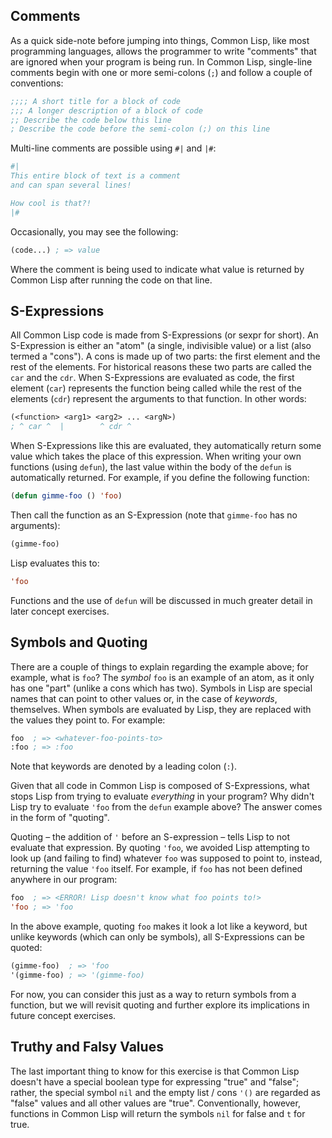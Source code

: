 ## Comments

As a quick side-note before jumping into things, Common Lisp, like most
programming languages, allows the programmer to write "comments" that are
ignored when your program is being run. In Common Lisp, single-line comments
begin with one or more semi-colons (`;`) and follow a couple of conventions:

```lisp
;;;; A short title for a block of code
;;; A longer description of a block of code
;; Describe the code below this line
; Describe the code before the semi-colon (;) on this line
```

Multi-line comments are possible using `#|` and `|#`:

```lisp
#|
This entire block of text is a comment
and can span several lines!

How cool is that?!
|#
```

Occasionally, you may see the following:

```lisp
(code...) ; => value
```

Where the comment is being used to indicate what value is returned by Common
Lisp after running the code on that line.

## S-Expressions

All Common Lisp code is made from S-Expressions (or sexpr for short). An
S-Expression is either an "atom" (a single, indivisible value) or a list (also
termed a "cons"). A cons is made up of two parts: the first element and the rest
of the elements. For historical reasons these two parts are called the `car` and
the `cdr`. When S-Expressions are evaluated as code, the first element (`car`)
represents the function being called while the rest of the elements (`cdr`)
represent the arguments to that function. In other words:

```lisp
(<function> <arg1> <arg2> ... <argN>)
; ^ car ^  |        ^ cdr ^
```

When S-Expressions like this are evaluated, they automatically return some value
which takes the place of this expression. When writing your own functions (using
`defun`), the last value within the body of the `defun` is automatically
returned. For example, if you define the following function:

```lisp
(defun gimme-foo () 'foo)
```

Then call the function as an S-Expression (note that `gimme-foo` has no
arguments):

```lisp
(gimme-foo)
```

Lisp evaluates this to:

```lisp
'foo
```

Functions and the use of `defun` will be discussed in much greater detail in
later concept exercises.

## Symbols and Quoting

There are a couple of things to explain regarding the example above; for
example, what is `foo`? The _symbol_ `foo` is an example of an atom, as it only
has one "part" (unlike a cons which has two). Symbols in Lisp are special names
that can point to other values or, in the case of _keywords_, themselves. When
symbols are evaluated by Lisp, they are replaced with the values they point
to. For example:

```lisp
foo  ; => <whatever-foo-points-to>
:foo ; => :foo

```

Note that keywords are denoted by a leading colon (`:`).

Given that all code in Common Lisp is composed of S-Expressions, what stops Lisp
from trying to evaluate _everything_ in your program? Why didn't Lisp try to
evaluate `'foo` from the `defun` example above? The answer comes in the form of
"quoting".

Quoting – the addition of `'` before an S-expression – tells Lisp to not
evaluate that expression. By quoting `'foo`, we avoided Lisp attempting to look
up (and failing to find) whatever `foo` was supposed to point to, instead,
returning the value `'foo` itself. For example, if `foo` has not been defined
anywhere in our program:

```lisp
foo  ; => <ERROR! Lisp doesn't know what foo points to!>
'foo ; => 'foo
```

In the above example, quoting `foo` makes it look a lot like a keyword, but
unlike keywords (which can only be symbols), all S-Expressions can be quoted:

```lisp
(gimme-foo)  ; => 'foo
'(gimme-foo) ; => '(gimme-foo)
```

For now, you can consider this just as a way to return symbols from a function,
but we will revisit quoting and further explore its implications in future
concept exercises.

## Truthy and Falsy Values

The last important thing to know for this exercise is that Common Lisp doesn't
have a special boolean type for expressing "true" and "false"; rather, the
special symbol `nil` and the empty list / cons `'()` are regarded as "false"
values and all other values are "true". Conventionally, however, functions in
Common Lisp will return the symbols `nil` for false and `t` for true.
